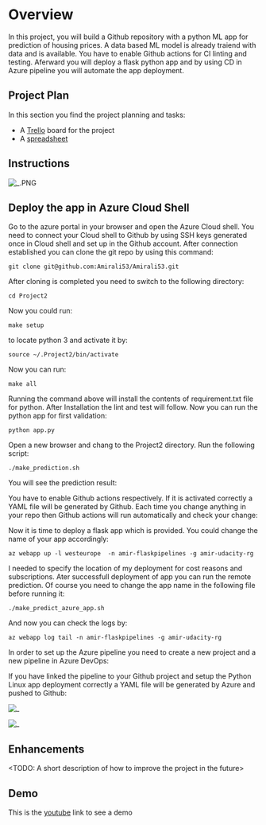 # Overview

In this project, you will build a Github repository with a python ML app for prediction of housing prices. A data based ML model is already traiend with data and is available. You have to enable Github actions for CI linting and testing. Aferward you will deploy a flask python app and by using CD in Azure pipeline you will automate the app deployment. 

## Project Plan
In this section you find the project planning and tasks:

* A [Trello](https://trello.com/b/rJP5K6yR/udacityprojekt2) board for the project
* A [spreadsheet](https://github.com/Amirali53/Project2/blob/62553a880ea0e07507fc0ba2a5d7652843b20104/Project2_Planning.xlsx) 


## Instructions

![_.PNG](Screenshots/_.PNG)

## Deploy the app in Azure Cloud Shell

Go to the azure portal in your browser and open the Azure Cloud shell.
You need to connect your Cloud shell to Github by using SSH keys generated once in Cloud shell and set up in the Github account.
After connection established you can clone the git repo by using this command:
```
git clone git@github.com:Amirali53/Amirali53.git
```
After cloning is completed you need to switch to the following directory:
```
cd Project2
```
Now you could run: 
```
make setup
```
to locate python 3 and activate it by:
```
source ~/.Project2/bin/activate
```
Now you can run:
```
make all
```
Running the command above will install the contents of requirement.txt file for python. After Installation the lint and test will follow.
Now you can run the python app for first validation:
```
python app.py
```
Open a new browser and chang to the Project2 directory. Run the following script:
```
./make_prediction.sh
```
You will see the prediction result:





You have to enable Github actions respectively. If it is activated correctly a YAML file will be generated by Github. Each time you change anything in your repo then Github actions will run automatically and check your change:





Now it is time to deploy a flask app which is provided. You could change the name of your app accordingly: 
```
az webapp up -l westeurope  -n amir-flaskpipelines -g amir-udacity-rg
```
I needed to specify the location of my deployment for cost reasons and subscriptions.
Ater successfull deployment of app you can run the remote prediction. Of course you need to change the app name in the following file before running it:
```
./make_predict_azure_app.sh
```
And now you can check the logs by:
```
az webapp log tail -n amir-flaskpipelines -g amir-udacity-rg
```


In order to set up the Azure pipeline you need to create a new project and a new pipeline in Azure DevOps:


If you have linked the pipeline to your Github project and setup the Python Linux app deployment correctly a YAML file will be generated by Azure and pushed to Github:


![_](Screenshots/_.PNG) 



![_](Screenshots/_.PNG) 










## Enhancements

<TODO: A short description of how to improve the project in the future>

## Demo 

This is the [youtube](https://youtu.be/h3OlWwEk_Tw) link to see a demo


